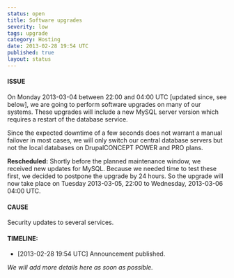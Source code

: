 ```yaml
---
status: open
title: Software upgrades
severity: low
tags: upgrade
category: Hosting
date: 2013-02-28 19:54 UTC
published: true
layout: status
---
```


#### ISSUE

On Monday 2013-03-04 between 22:00 and 04:00 UTC [updated since, see below], we are going to perform software upgrades on many of our systems. These upgrades will include a new MySQL server version which requires a restart of the database service.

Since the expected downtime of a few seconds does not warrant a manual failover in most cases, we will only switch our central database servers but not the local databases on DrupalCONCEPT POWER and PRO plans.

**Rescheduled:** Shortly before the planned maintenance window, we received new updates for MySQL. Because we needed time to test these first, we decided to postpone the upgrade by 24 hours. So the upgrade will now take place on Tuesday 2013-03-05, 22:00 to Wednesday, 2013-03-06 04:00 UTC.


#### CAUSE

Security updates to several services.


#### TIMELINE:

* [2013-02-28 19:54 UTC] Announcement published. 

*We will add more details here as soon as possible.*
